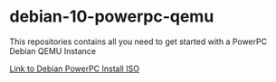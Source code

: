 # debian-10-powerpc-qemu
This repositories contains all you need to get started with a PowerPC Debian QEMU Instance

[Link to Debian PowerPC Install ISO](https://cdimage.debian.org/debian-cd/current/ppc64el/iso-cd/debian-10.6.0-ppc64el-netinst.iso)
